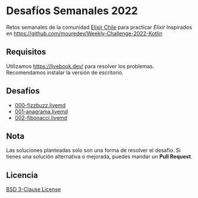 # Desafíos Semanales 2022

Retos semanales de la comunidad [Elixir Chile](https://elixircl.github.io/) para practicar _Elixir_
Inspirados en https://github.com/mouredev/Weekly-Challenge-2022-Kotlin

## Requisitos

Utilizamos https://livebook.dev/ para resolver los problemas.
Recomendamos instalar la versión de escritorio.

## Desafíos

- [000-fizzbuzz.livemd](000-fizzbuzz.livemd)
- [001-anagrama.livemd](001-anagrama.livemd)
- [002-fibonacci.livemd](002-fibonacci.livemd)

## Nota

Las soluciones planteadas solo son una forma de resolver el desafío.
Si tienes una solución alternativa o mejorada, puedes mandar un **Pull Request**.

## Licencia

[BSD 3-Clause License](LICENSE)